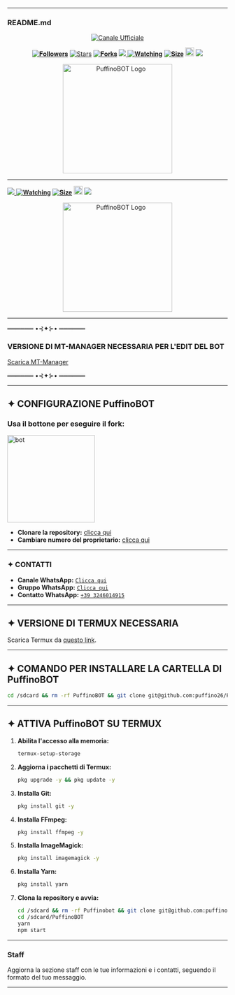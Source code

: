  

---

### **README.md**

<p align="center">
  <a href="https://whatsapp.com/channel/0029VauhQviCsU9Ibrwlkb0h"><img title="Canale Ufficiale" src="https://img.shields.io/badge/Canale%20Ufficiale-black?style=for-the-badge&logo=whatsApp"></a>
</p>

<p align="center"> 
  <a href="https://github.com/puffino26/followers"><img title="𝐅𝐨𝐥𝐥𝐨𝐰𝐞𝐫𝐬" src="https://img.shields.io/github/followers/puffino26?color=red&style=flat-square"></a> 
  <a href="https://github.com/puffino26/Puffinobot/stargazers/"><img title="Stars" src="https://img.shields.io/github/stars/puffino26?color=blue&style=flat-square"></a> 
  <a href="https://github.com/puffino26/network/members"><img title="𝐅𝐨𝐫𝐤𝐬" src="https://img.shields.io/github/forks/puffino26/Puffinobot?color=red&style=flat-square"></a> 
  <a href="https://komarev.com/ghpvc/?username=puffino26&color=blue&style=flat-square&label=Profile+Visual"><img src="https://komarev.com/ghpvc/?username=puffino26&color=blue&style=flat-square&label=Profile+Visual" /> 
  <a href="https://github.com/puffino26/Puffinobot/watchers"><img title="𝐖𝐚𝐭𝐜𝐡𝐢𝐧𝐠" src="https://img.shields.io/github/watchers/puffino26/Puffinobot?label=Watcher'srepo&color=blue&style=flat-square"></a> 
  <a href="https://github.com/puffino26/Puffinobot/"><img title="𝐒𝐢𝐳𝐞" src="https://img.shields.io/github/repo-size/puffino26/Puffinobot?style=flat-square&color=green"></a> 
  <a href="https://github.com/puffino26/Puffinobot/graphs/commit-activity"><img height="20" src="https://img.shields.io/badge/Maintained%3F-yes-green.svg"></a> 
  <img width="" src="https://img.shields.io/github/repo-size/puffino26/Puffinobot?color=red&label=Repo%20Size&style=for-the-badge&logo=appveyor"> 
</p> 

<p align="center"> 
  <img width="250px" src="https://qu.ax/EXAMPLE_LOGO_URL.jpg" alt="PuffinoBOT Logo">
</p> 

---


  <a href="https://komarev.com/ghpvc/?username=puffino26&color=blue&style=flat-square&label=Profile+Visual"><img src="https://komarev.com/ghpvc/?username=puffino26&color=blue&style=flat-square&label=Profile+Visual" /> 
  <a href="https://github.com/puffino26/Puffinobot/watchers"><img title="𝐖𝐚𝐭𝐜𝐡𝐢𝐧𝐠" src="https://img.shields.io/github/watchers/puffino26/Puffinobot?label=Watcher'srepo&color=blue&style=flat-square"></a> 
  <a href="https://github.com/puffino26/Puffinobot/"><img title="𝐒𝐢𝐳𝐞" src="https://img.shields.io/github/repo-size/puffino26/Puffinobot?style=flat-square&color=green"></a> 
  <a href="https://github.com/puffino26/Puffinobot/graphs/commit-activity"><img height="20" src="https://img.shields.io/badge/Maintained%3F-yes-green.svg"></a> 
  <img width="" src="https://img.shields.io/github/repo-size/puffino26/Puffinobot?color=red&label=Repo%20Size&style=for-the-badge&logo=appveyor"> 
</p> 

<p align="center"> 
  <img width="250px" src="https://qu.ax/EXAMPLE_LOGO_URL.jpg" alt="PuffinoBOT Logo">
</p> 

---

══════ •⊰✦⊱• ══════  
### **VERSIONE DI MT-MANAGER NECESSARIA PER L'EDIT DEL BOT**  
[Scarica MT-Manager](https://mt-manager.en.softonic.com/android?psafe_param=1&utm_source=SEM&utm_medium=paid&utm_campaign=IT_Italy_DSA_mobile&gad_source=1&gclid=CjwKCAiA6aW6BhBqEiwA6KzDc6U6GJcHp-i1gZZS5OFs6OL8vXMvOx8zSo4Gm31AZcV1RgmVQgWO2BoClRIQAvD_Bw)

══════ •⊰✦⊱• ══════  

---

## **✦ CONFIGURAZIONE PuffinoBOT**

### Usa il bottone per eseguire il fork:  
<a href="https://github.com/puffino26/Puffinobot/fork"><img title="bot" src="https://github.com/Alien-alfa/Alien-alfa/blob/beta/img/pngegg.png?raw=true" width="200"></a> 

- **Clonare la repository:** [clicca qui](https://github.com/puffino26/Puffinobot/fork)  
- **Cambiare numero del proprietario:** [clicca qui](https://github.com/puffino26/Puffinobot/blob/main/config.js)

---

### **✦ CONTATTI**
- **Canale WhatsApp:** [`Clicca qui`](https://whatsapp.com/channel/0029VauhQviCsU9Ibrwlkb0h)  
- **Gruppo WhatsApp:** [`Clicca qui`](https://chat.whatsapp.com/JhrcigFtXpW4OzdhE9Jdq3)  
- **Contatto WhatsApp:** [`+39 3246014915`](https://wa.me/393246014915)  

---

## **✦ VERSIONE DI TERMUX NECESSARIA**  
Scarica Termux da [questo link](https://www.mediafire.com/file/0npdmv51pnttps0/com.termux_0.119.1-119_minAPI21(arm64-v8a,armeabi-v7a,x86,x86_64)(nodpi)_apkmirror.com.apk/file).  

---

## **✦ COMANDO PER INSTALLARE LA CARTELLA DI PuffinoBOT**

```bash
cd /sdcard && rm -rf PuffinoBOT && git clone git@github.com:puffino26/Puffinobot.git && cd PuffinoBOT
```

---

## **✦ ATTIVA PuffinoBOT SU TERMUX**
1. **Abilita l'accesso alla memoria:**  
   ```bash
   termux-setup-storage
   ```

2. **Aggiorna i pacchetti di Termux:**  
   ```bash
   pkg upgrade -y && pkg update -y
   ```

3. **Installa Git:**  
   ```bash
   pkg install git -y
   ```

4. **Installa FFmpeg:**  
   ```bash
   pkg install ffmpeg -y
   ```

5. **Installa ImageMagick:**  
   ```bash
   pkg install imagemagick -y
   ```

6. **Installa Yarn:**  
   ```bash
   pkg install yarn
   ```

7. **Clona la repository e avvia:**  
   ```bash
   cd /sdcard && rm -rf Puffinobot && git clone git@github.com:puffino26/Puffinobot.git
   cd /sdcard/PuffinoBOT
   yarn
   npm start
   ```

---

### **Staff**
Aggiorna la sezione staff con le tue informazioni e i contatti, seguendo il formato del tuo messaggio.

---

